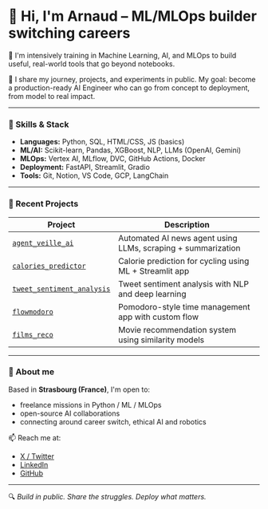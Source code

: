 # 👋 Hi, I'm Arnaud – ML/MLOps builder switching careers

🎯 I'm intensively training in Machine Learning, AI, and MLOps to build useful, real-world tools that go beyond notebooks.

🚀 I share my journey, projects, and experiments in public. My goal: become a production-ready AI Engineer who can go from concept to deployment, from model to real impact.

---

### 🔧 Skills & Stack

- **Languages:** Python, SQL, HTML/CSS, JS (basics)
- **ML/AI:** Scikit-learn, Pandas, XGBoost, NLP, LLMs (OpenAI, Gemini)
- **MLOps:** Vertex AI, MLflow, DVC, GitHub Actions, Docker
- **Deployment:** FastAPI, Streamlit, Gradio
- **Tools:** Git, Notion, VS Code, GCP, LangChain

---

### 🧠 Recent Projects

| Project | Description |
|--------|-------------|
| [`agent_veille_ai`](https://github.com/arnaudstdr/agent_veille_ai) | Automated AI news agent using LLMs, scraping + summarization |
| [`calories_predictor`](https://github.com/arnaudstdr/calories_predictor) | Calorie prediction for cycling using ML + Streamlit app |
| [`tweet_sentiment_analysis`](https://github.com/arnaudstdr/tweet_sentiment_analysis) | Tweet sentiment analysis with NLP and deep learning |
| [`flowmodoro`](https://github.com/arnaudstdr/flowmodoro) | Pomodoro-style time management app with custom flow |
| [`films_reco`](https://github.com/arnaudstdr/films_reco) | Movie recommendation system using similarity models |

---

### 📍 About me

Based in **Strasbourg (France)**, I'm open to:
- freelance missions in Python / ML / MLOps
- open-source AI collaborations
- connecting around career switch, ethical AI and robotics

📫 Reach me at:
- [X / Twitter](https://twitter.com/ArnaudS82422)
- [LinkedIn](https://www.linkedin.com/in/arnaud-stadler-89a2322ba/)
- [GitHub](https://github.com/arnaudstdr)

---

🔍 *Build in public. Share the struggles. Deploy what matters.*
